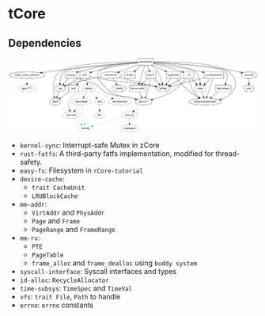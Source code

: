 # tCore

## Dependencies

![deps](docs/deps.png)

- `kernel-sync`: Interrupt-safe Mutex in zCore
- `rust-fatfs`: A third-party fatfs implementation, modified for thread-safety.
- `easy-fs`: Filesystem in `rCore-tutorial`
- `device-cache`:
  - `trait CacheUnit`
  - `LRUBlockCache`
- `mm-addr`:
  - `VirtAddr` and `PhysAddr`
  - `Page` and `Frame`
  - `PageRange` and `FrameRange`
- `mm-rv`:
  - `PTE`
  - `PageTable`
  - `frame_alloc` and `frame_dealloc` using `buddy system`
- `syscall-interface`: Syscall interfaces and types
- `id-alloc`: `RecycleAllocator`
- `time-subsys`: `TimeSpec` and `TimeVal`
- `vfs`: `trait File`, `Path` to handle
- `errno`: `errno` constants
